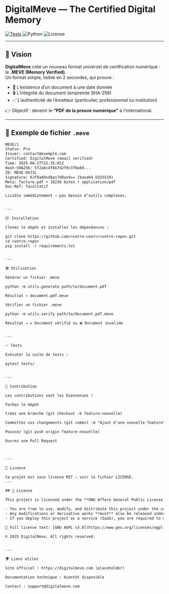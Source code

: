 # DigitalMeve — The Certified Digital Memory

[![Tests](https://github.com/<votre-user>/<votre-repo>/actions/workflows/python-app.yml/badge.svg)](https://github.com/<votre-user>/<votre-repo>/actions)
![Python](https://img.shields.io/badge/python-3.9%2B-blue.svg)
![License](https://img.shields.io/badge/license-MIT-green.svg)

---

## 🚀 Vision

**DigitalMeve** crée un nouveau format universel de certification numérique : le **.MEVE (Memory Verified)**.  
Un format simple, lisible en 2 secondes, qui prouve :

- 📌 L’existence d’un document à une date donnée  
- 🔒 L’intégrité du document (empreinte SHA-256)  
- ✅ L’authenticité de l’émetteur (particulier, professionnel ou institution)  

👉 Objectif : devenir le **“PDF de la preuve numérique”** à l’international.  

---

## 📂 Exemple de fichier `.meve`

```txt
MEVE/1
Status: Pro
Issuer: contact@exemple.com
Certified: DigitalMeve (email verified)
Time: 2025-08-27T22:35:01Z
Hash-SHA256: 5f2a6c4f6b7d2f9c3f8a8d...
ID: MEVE-9XJ3L
Signature: 6Jf8aA9sd8as7d8as9== (base64 Ed25519)
Meta: facture.pdf • 18230 bytes • application/pdf
Doc-Ref: facultatif

Lisible immédiatement → pas besoin d’outils complexes.


---

📦 Installation

Clonez le dépôt et installez les dépendances :

git clone https://github.com/<votre-user>/<votre-repo>.git
cd <votre-repo>
pip install -r requirements.txt


---

🛠️ Utilisation

Générer un fichier .meve

python -m utils.generate path/to/document.pdf

Résultat → document.pdf.meve

Vérifier un fichier .meve

python -m utils.verify path/to/document.pdf.meve

Résultat → ✔ Document vérifié ou ❌ Document invalide


---

✅ Tests

Exécuter la suite de tests :

pytest tests/


---

🤝 Contribution

Les contributions sont les bienvenues !

Forkez le dépôt

Créez une branche (git checkout -b feature-nouvelle)

Committez vos changements (git commit -m "Ajout d'une nouvelle feature")

Poussez (git push origin feature-nouvelle)

Ouvrez une Pull Request



---

📜 Licence

Ce projet est sous licence MIT — voir le fichier LICENSE.
---

## 📜 License

This project is licensed under the **GNU Affero General Public License v3.0 (AGPL-3.0)**.  

- You are free to use, modify, and distribute this project under the same license.  
- Any modifications or derivative works **must** also be released under AGPL-3.0.  
- If you deploy this project as a service (SaaS), you are required to make the source code available.  

🔗 Full license text: [GNU AGPL v3.0](https://www.gnu.org/licenses/agpl-3.0.txt)

© 2025 DigitalMeve. All rights reserved.


---

🌍 Liens utiles

Site officiel : https://digitalmeve.com (placeholder)

Documentation technique : bientôt disponible

Contact : support@digitalmeve.com
